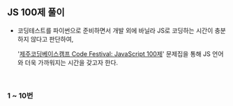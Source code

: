 ## JS 100제 풀이

- 코딩테스트를 파이썬으로 준비하면서 개발 외에 바닐라 JS로 코딩하는 시간이 충분하지 않다고 판단하여,

  '<a href="https://paullab.co.kr/codefestival.html">제주코딩베이스캠프 Code Festival: JavaScript 100제</a>' 문제집을 통해 JS 언어와 더욱 가까워지는 시간을 갖고자 한다.

<br/>

### 1 ~ 10번
